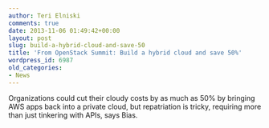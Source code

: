 ```yaml
---
author: Teri Elniski
comments: true
date: 2013-11-06 01:49:42+00:00
layout: post
slug: build-a-hybrid-cloud-and-save-50
title: 'From OpenStack Summit: Build a hybrid cloud and save 50%'
wordpress_id: 6987
old_categories:
- News
---
```


Organizations could cut their cloudy costs by as much as 50% by bringing AWS apps back into a private cloud, but repatriation is tricky, requiring more than just tinkering with APIs, says Bias.
